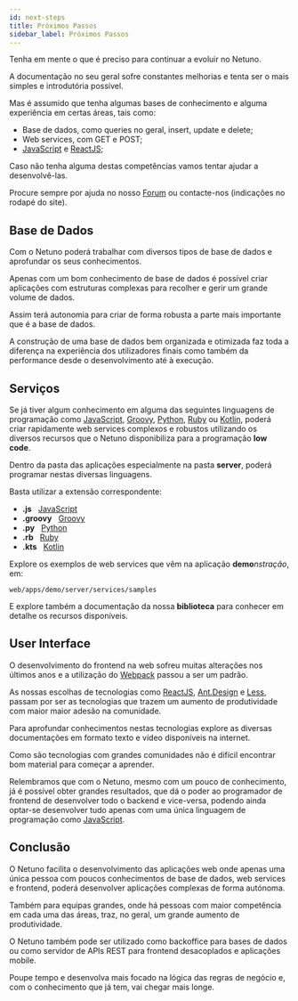 ```yaml
---
id: next-steps
title: Próximos Passos
sidebar_label: Próximos Passos
---
```


Tenha em mente o que é preciso para continuar a evoluir no Netuno.

A documentação no seu geral sofre constantes melhorias e tenta ser o mais simples e introdutória possível.

Mas é assumido que tenha algumas bases de conhecimento e alguma experiência em certas áreas, tais como:

* Base de dados, como queries no geral, insert, update e delete;
* Web services, com GET e POST;
* <a href="https://developer.mozilla.org/pt-BR/docs/Web/JavaScript" target="_blank">JavaScript</a> e <a href="https://reactjs.org/" target="_blank">ReactJS</a>;

Caso não tenha alguma destas competências vamos tentar ajudar a desenvolvê-las.

Procure sempre por ajuda no nosso [Forum](https://forum.netuno.org/) ou contacte-nos (indicações no rodapé do site).

## Base de Dados

Com o Netuno poderá trabalhar com diversos tipos de base de dados e aprofundar os seus conhecimentos.

Apenas com um bom conhecimento de base de dados é possível criar aplicações com estruturas complexas para recolher e gerir um grande volume de dados.

Assim terá autonomia para criar de forma robusta a parte mais importante que é a base de dados.

A construção de uma base de dados bem organizada e otimizada faz toda a diferença na experiência dos utilizadores finais como também da performance desde o desenvolvimento até à execução.

## Serviços

Se já tiver algum conhecimento em alguma das seguintes linguagens de programação como <a href="https://developer.mozilla.org/pt-BR/docs/Web/JavaScript" target="_blank">JavaScript</a>, <a href="http://groovy-lang.org/" target="_blank">Groovy</a>, <a href="https://www.jython.org/" target="_blank">Python</a>, <a href="https://www.jruby.org/" target="_blank">Ruby</a> ou <a href="https://kotlinlang.org/" target="_blank">Kotlin</a>, poderá criar rapidamente web services complexos e robustos utilizando os diversos recursos que o Netuno disponibiliza para a programação **low code**.

Dentro da pasta das aplicações especialmente na pasta **server**, poderá programar nestas diversas linguagens.

Basta utilizar a extensão correspondente:

* **.js** &nbsp; <a href="https://developer.mozilla.org/pt-PT/docs/Web/JavaScript" target="_blank">JavaScript</a>
* **.groovy** &nbsp; <a href="http://groovy-lang.org/" target="_blank">Groovy</a>
* **.py** &nbsp; <a href="https://www.jython.org/" target="_blank">Python</a>
* **.rb** &nbsp; <a href="https://www.jruby.org/" target="_blank">Ruby</a>
* **.kts** &nbsp; <a href="https://kotlinlang.org/" target="_blank">Kotlin</a>

Explore os exemplos de web services que vêm na aplicação **demo**_nstração_, em:

`web/apps/demo/server/services/samples`

E explore também a documentação da nossa **biblioteca** para conhecer em detalhe os recursos disponíveis.


## User Interface

O desenvolvimento do frontend na web sofreu muitas alterações nos últimos anos e a utilização do <a href="https://webpack.js.org" target="_blank">Webpack</a> passou a ser um padrão.

As nossas escolhas de tecnologias como <a href="https://reactjs.org/" target="_blank">ReactJS</a>, <a href="https://ant.design/" target="_blank">Ant.Design</a> e <a href="http://lesscss.org/" target="_blank">Less</a>, passam por ser as tecnologias que trazem um aumento de produtividade com maior maior adesão na comunidade.

Para aprofundar conhecimentos nestas tecnologias explore as diversas documentações em formato texto e vídeo disponíveis na internet.

Como são tecnologias com grandes comunidades não é difícil encontrar bom material para começar a aprender.

Relembramos que com o Netuno, mesmo com um pouco de conhecimento, já é possível obter grandes resultados, que dá o poder ao programador de frontend de desenvolver todo o backend e vice-versa, podendo ainda optar-se desenvolver tudo apenas com uma única linguagem de programação como <a href="https://developer.mozilla.org/pt-BR/docs/Web/JavaScript" target="_blank">JavaScript</a>.

## Conclusão

O Netuno facilita o desenvolvimento das aplicações web onde apenas uma única pessoa com poucos conhecimentos de base de dados, web services e frontend, poderá desenvolver aplicações complexas de forma autónoma.

Também para equipas grandes, onde há pessoas com maior competência em cada uma das áreas, traz, no geral, um grande aumento de produtividade.

O Netuno também pode ser utilizado como backoffice para bases de dados ou como servidor de APIs REST para frontend desacoplados e aplicações mobile.

Poupe tempo e desenvolva mais focado na lógica das regras de negócio e, com o conhecimento que já tem, vai chegar mais longe.
